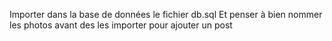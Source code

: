 Importer dans la base de données le fichier db.sql
Et penser à bien nommer les photos avant des les importer pour ajouter un post